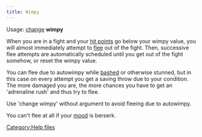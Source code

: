 ```yaml
---
title: Wimpy
---
```


Usage: [change](change "wikilink") **wimpy** <value>

When you are in a fight and your [hit points](hit_points "wikilink") go
below your wimpy value, you will almost immediately attempt to
[flee](flee "wikilink") out of the fight. Then, successive flee attempts
are automatically scheduled until you get out of the fight somehow, or
reset the wimpy value.

You can flee due to autowimpy while [bashed](bash "wikilink") or
otherwise stunned, but in this case on every attempt you get a saving
throw due to your condition. The more damaged you are, the more chances
you have to get an 'adrenaline rush' and thus try to flee.

Use 'change wimpy' without argument to avoid fleeing due to autowimpy.

You can't flee at all if your [mood](mood "wikilink") is berserk.

[Category:Help files](Category:Help_files "wikilink")